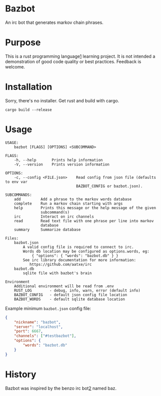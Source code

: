 
# Bazbot

An irc bot that generates markov chain phrases.

# Purpose

This is a rust programming language[1] learning project.  It is not intended a
demonstration of good code quality or best practices.  Feedback is welcome.

# Installation

Sorry, there's no installer.  Get rust and build with cargo.

```
cargo build --release
```

# Usage

```
USAGE:
    bazbot [FLAGS] [OPTIONS] <SUBCOMMAND>

FLAGS:
    -h, --help       Prints help information
    -V, --version    Prints version information

OPTIONS:
    -c, --config <FILE.json>    Read config from json file (defaults to env var
                                BAZBOT_CONFIG or bazbot.json).

SUBCOMMANDS:
    add         Add a phrase to the markov words database
    complete    Run a markov chain starting with args
    help        Prints this message or the help message of the given
                subcommand(s)
    irc         Interact on irc channels
    read        Read text file with one phrase per line into markov
                database
    summary     Summarize database

Files:
    bazbot.json
        A valid config file is required to connect to irc.
        Words db location may be configured as options.words, eg:
            { "options": { "words": "bazbot.db" } }
        See irc library documentation for more information:
           https://github.com/aatxe/irc
    bazbot.db
        sqlite file with bazbot's brain

Environment
    Additional environment will be read from .env
    RUST_LOG        - debug, info, warn, error (default info)
    BAZBOT_CONFIG   - default json config file location
    BAZBOT_WORDS    - default sqlite database location
```

Example minimum `bazbot.json` config file:

``` json
{
    "nickname": "bazbot",
    "server": "localhost",
    "port": 6667,
    "channels": ["#testbazbot"],
    "options": {
        "words": "bazbot.db"
    }
}
```

# History

Bazbot was inspired by the benzo irc bot[2] named baz.

[1]: https://www.rust-lang.org/
[2]: http://benzo.sourceforge.net/
